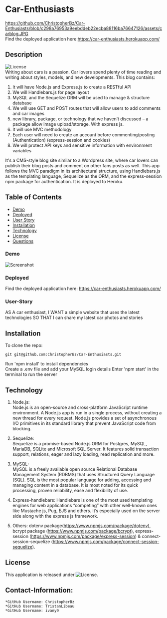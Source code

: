 # Car-Enthusiasts
https://github.com/ChristopherBz/Car-Enthusiasts/blob/c298a76953a9eebddeb22ecba88116ba76647126/assets/carblog.JPG  
Find the deployed application here:https://car-enthusiasts.herokuapp.com/

## Description
  ![License](https://img.shields.io/badge/License-MIT-blue.svg "License Badge")  
Writing about cars is a passion. Car lovers spend plenty of time reading and writing about styles, models, and new developments. This blog contains:
1.	It will have Node.js and Express.js to create a RESTful API 
2.	We will Handlebars.js for page layout
3.	MySQL and the Sequelize ORM will be used to manage & structure database
4.	We will use GET and POST routes that will allow users to add comments and car images
5.	new library, package, or technology that we haven’t discussed – a package allow image upload/storage. With express js.
6.	It will use MVC methodology
7.	Each user will need to create an account before commenting/posting (Authentication) (express-session and cookies)
8.	We will protect API keys and sensitive information with environment variables

It's a CMS-style blog site similar to a Wordpress site, where car lovers can publish their blog posts and comment on other fans posts as well. This app follows the MVC paradigm in its architectural structure, using Handlebars.js as the templating language, Sequelize as the ORM, and the express-session npm package for authentication. It is deployed to Heroku.


## Table of Contents
- [Demo](#Demo)
- [Deployed](#Deployed)
- [User Story](#User-Story)
- [Installation](#installation)
- [Technology](#technology)
- [License](#license)
- [Questions](#Contact-Information)  

### Demo
![Screenshot](https://github.com/ChristopherBz/Car-Enthusiasts/blob/c298a76953a9eebddeb22ecba88116ba76647126/assets/Car%20Enthusiats.gif)

### Deployed
Find the deployed application here: https://car-enthusiasts.herokuapp.com/

### User-Story
AS A car enthusiast,
I WANT a simple website that uses the latest technologies
SO THAT I can share my latest car photos and stories



## Installation

To clone the repo:
```
git git@github.com:ChristopherBz/Car-Enthusiasts.git
``` 
Run 'npm install' to install dependencies  
Create a .env file and add your MySQL login details 
Enter 'npm start' in the terminal to run the server

## Technology

1. Node.js:  
Node.js is an open-source and cross-platform JavaScript runtime environment.
A Node.js app is run in a single process, without creating a new thread for every request.
Node.js provides a set of asynchronous I/O primitives in its standard library that prevent JavaScript code from blocking.

2. Sequelize:  
Sequelize is a promise-based Node.js ORM for Postgres, MySQL, MariaDB, SQLite and Microsoft SQL Server. It features solid transaction support, relations, eager and lazy loading, read replication and more.

3. MySQL:  
MySQL is a freely available open source Relational Database Management System (RDBMS) that uses Structured Query Language (SQL). SQL is the most popular language for adding, accessing and managing content in a database. It is most noted for its quick processing, proven reliability, ease and flexibility of use.  

4. Express-handlebars: Handlebars is one of the most used templating engines for web applications “competing” with other well-known ones like Mustache js, Pug, EJS and others. It’s especially used on the server side along with the express js framework.  

5. Others: dotenv package(https://www.npmjs.com/package/dotenv), bcrypt package (https://www.npmjs.com/package/bcrypt), express-session (https://www.npmjs.com/package/express-session) & connect-session-sequelize (https://www.npmjs.com/package/connect-session-sequelize).  

## License

This application is released under ![License](https://img.shields.io/badge/License-MIT-blue.svg "License Badge").


## Contact-Information:
    *GitHub Username: ChristopherBz
    *GitHub Username: TristanLibeau
    *GitHub Username: ivany9
